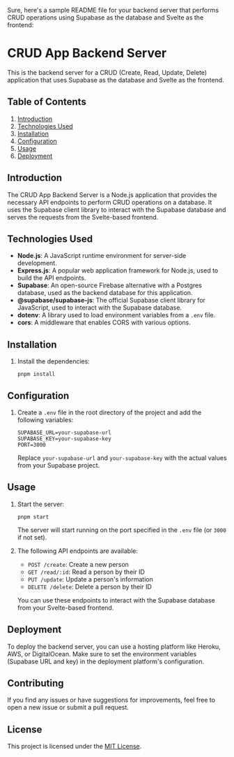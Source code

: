 Sure, here's a sample README file for your backend server that performs CRUD operations using Supabase as the database and Svelte as the frontend:

# CRUD App Backend Server

This is the backend server for a CRUD (Create, Read, Update, Delete) application that uses Supabase as the database and Svelte as the frontend.

## Table of Contents
1. [Introduction](#introduction)
2. [Technologies Used](#technologies-used)
3. [Installation](#installation)
4. [Configuration](#configuration)
5. [Usage](#usage)
6. [Deployment](#deployment)

## Introduction
The CRUD App Backend Server is a Node.js application that provides the necessary API endpoints to perform CRUD operations on a database. It uses the Supabase client library to interact with the Supabase database and serves the requests from the Svelte-based frontend.

## Technologies Used
- **Node.js**: A JavaScript runtime environment for server-side development.
- **Express.js**: A popular web application framework for Node.js, used to build the API endpoints.
- **Supabase**: An open-source Firebase alternative with a Postgres database, used as the backend database for this application.
- **@supabase/supabase-js**: The official Supabase client library for JavaScript, used to interact with the Supabase database.
- **dotenv**: A library used to load environment variables from a `.env` file.
- **cors**: A middleware that enables CORS with various options.

## Installation
1. Install the dependencies:
   ```
   pnpm install
   ```

## Configuration
1. Create a `.env` file in the root directory of the project and add the following variables:
   ```
   SUPABASE_URL=your-supabase-url
   SUPABASE_KEY=your-supabase-key
   PORT=3000
   ```
   Replace `your-supabase-url` and `your-supabase-key` with the actual values from your Supabase project.

## Usage
1. Start the server:
   ```
   pnpm start
   ```
   The server will start running on the port specified in the `.env` file (or `3000` if not set).

2. The following API endpoints are available:
   - `POST /create`: Create a new person
   - `GET /read/:id`: Read a person by their ID
   - `PUT /update`: Update a person's information
   - `DELETE /delete`: Delete a person by their ID

   You can use these endpoints to interact with the Supabase database from your Svelte-based frontend.

## Deployment
To deploy the backend server, you can use a hosting platform like Heroku, AWS, or DigitalOcean. Make sure to set the environment variables (Supabase URL and key) in the deployment platform's configuration.

## Contributing
If you find any issues or have suggestions for improvements, feel free to open a new issue or submit a pull request.

## License
This project is licensed under the [MIT License](LICENSE).
